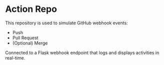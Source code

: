 # Action Repo

This repository is used to simulate GitHub webhook events:
- Push
- Pull Request
- (Optional) Merge

Connected to a Flask webhook endpoint that logs and displays activities in real-time.

